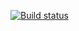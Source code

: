 [![Build status](https://ci.appveyor.com/api/projects/status/5ugqpho2upl130cx?svg=true)](https://ci.appveyor.com/project/Irina-Khaustova/hw-ahj-event1)